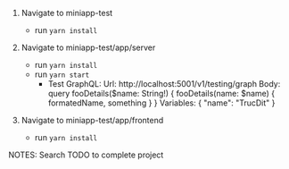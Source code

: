 1. Navigate to miniapp-test
    - run `yarn install`

2. Navigate to miniapp-test/app/server
    - run `yarn install`
    - run `yarn start`
        + Test GraphQL:
            Url: http://localhost:5001/v1/testing/graph
            Body: query fooDetails($name: String!) {
                    fooDetails(name: $name) {
                        formatedName,
                        something
                    }
                }
            Variables: {
                            "name": "TrucDit"
                        }

3. Navigate to miniapp-test/app/frontend
    - run `yarn install`

NOTES: Search TODO to complete project